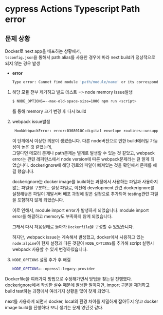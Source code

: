 # cypress Actions Typescript Path error

## 문제 상황

Docker로 next app을 배포하는 상황에서,  
`tsconfig.json`을 통해서 path alias를 사용한 경우에 따라 next build가 정상적으로 되지 않는 경우 발생

- **error**
  ```bash
  Type error: Cannot find module 'path/module/name' or its corresponding type declarations.
  ```

1. 해당 모듈 전부 제거하고 빌드 테스트 => node memory issue발생
   ```bash
   $ NODE_OPTIONS=--max-old-space-size=1000 npm run <script>
   ```
   를 통해 memory 크기 변경 후 다시 build
2. webpack issue발생

   ```bash
    HookWebpackError: error:0308010C:digital envelope routines::unsupported
   ```

   이 단계에서 이상한 의문이 생겼습니다. 다른 node버전으로 인한 build에러일 가능성이 높은 것 같았는데,  
    그렇다면 메모리 문제나 path문제는 별개로 발생할 수 있는 것 같았고, webpack error는 관련 레퍼런스에서 node version에 따른 webpack문제라는 걸 알게 되었습니다.
   dockerignore에 해당 경로의 파일이 빠져있는 것을 확인해서 문제를 해결 했습니다.

   dockerignore는 docker image를 build하는 과정에서 사용하는 파일과 사용하지 않는 파일을 구분하는 설정 파일로, 이전에 development 관련 dockerignore를 설정해놓은 파일이 개발서버 배포 과정에 같은 설정으로 추가되어 testing관련 파일을 포함하지 않게 되었습니다.

   이로 인해서, module import error가 발생하게 되었습니다.
   module import error를 해결하고 memory도 부족하지 않게 되었습니다.

   그래서 다시 처음상태로 돌아가 `Dockerfile`을 구성할 수 있었습니다.

   하지만, webpack issue는 계속해서 발생했고, docker에서 사용하고 있는 `node:alpine`이 현재 설정과 다른 것같아 `NODE_OPTIONS`를 추가해 script 실행시 webpack 사용할 수 있게 변경하였습니다.

3. `NODE_OPTIONS` 설정 추가 후 해결
   ```bash
   NODE_OPTIONS=--openssl-legacy-provider
   ```

Dockerfile을 여러가지 방법으로 수정해가면서 방법을 찾는걸 진행했다.
dockerignore에서 작성한 실수 때문에 발생한 일이지만, import 구문을 제거하고 build test하는 과정에서 여러가지 상황을 많이 찾게 되었다.

next를 사용하게 되면서 docker, local의 환경 차이를 세밀하게 잡아두지 않고 docker image build를 진행하다 보니 생기는 문제 였던것 같다.
